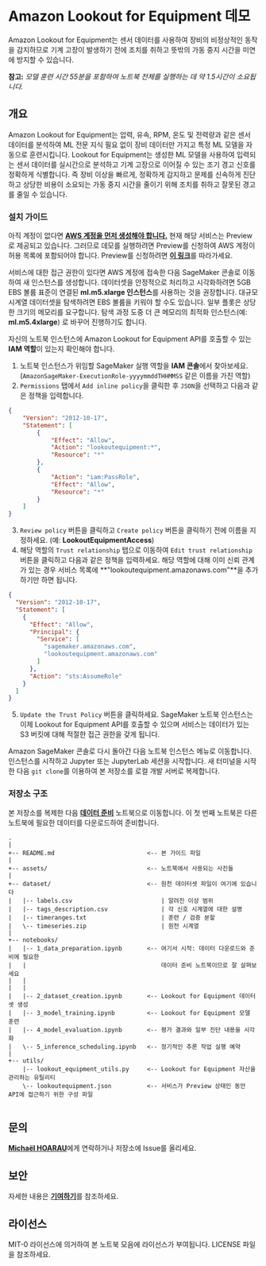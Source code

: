 # Amazon Lookout for Equipment 데모
Amazon Lookout for Equipment는 센서 데이터를 사용하여 장비의 비정상적인 동작을 감지하므로 기계 고장이 발생하기 전에 조치를 취하고 뜻밖의 가동 중지 시간을 미연에 방지할 수 있습니다.

**참고:** *모델 훈련 시간 55분을 포함하여 노트북 전체를 실행하는 데 약 1.5시간이 소요됩니다.*

## 개요
Amazon Lookout for Equipment는 압력, 유속, RPM, 온도 및 전력량과 같은 센서 데이터를 분석하여 ML 전문 지식 필요 없이 장비 데이터만 가지고 특정 ML 모델을 자동으로 훈련시킵니다. Lookout for Equipment는 생성한 ML 모델을 사용하여 입력되는 센서 데이터를 실시간으로 분석하고 기계 고장으로 이어질 수 있는 조기 경고 신호를 정확하게 식별합니다. 즉 장비 이상을 빠르게, 정확하게 감지하고 문제를 신속하게 진단하고 상당한 비용이 소요되는 가동 중지 시간을 줄이기 위해 조치를 취하고 잘못된 경고를 줄일 수 있습니다.

### 설치 가이드
아직 계정이 없다면 [**AWS 계정을 먼저 생성해야 합니다.**](https://portal.aws.amazon.com/gp/aws/developer/registration/index.html) 현재 해당 서비스는 Preview로 제공되고 있습니다. 그러므로 데모를 실행하려면 Preview를 신청하여 AWS 계정이 허용 목록에 포함되어야 합니다. Preview를 신청하려면 [**이 링크**](https://pages.awscloud.com/Amazon-Lookout-for-Equipment-Preview.html)를 따라가세요.

서비스에 대한 접근 권한이 있다면 AWS 계정에 접속한 다음 SageMaker 콘솔로 이동하여 새 인스턴스를 생성합니다. 데이터셋을 안정적으로 처리하고 시각화하려면 5GB EBS 볼륨 표준이 연결된 **ml.m5.xlarge 인스턴스**를 사용하는 것을 권장합니다. 대규모 시계열 데이터셋을 탐색하려면 EBS 볼륨을 키워야 할 수도 있습니다. 일부 플롯은 상당한 크기의 메모리를 요구합니다. 탐색 과정 도중 더 큰 메모리의 최적화 인스턴스(예: **ml.m5.4xlarge**) 로 바꾸어 진행하기도 합니다.

자신의 노트북 인스턴스에 Amazon Lookout for Equipment API를 호출할 수 있는 **IAM 역할**이 있는지 확인해야 합니다.

1. 노트북 인스턴스가 위임할 SageMaker 실행 역할을 **IAM 콘솔**에서 찾아보세요. (`AmazonSageMaker-ExecutionRole-yyyymmddTHHMMSS` 같은 이름을 가진 역할)
2. `Permissions` 탭에서 `Add inline policy`을 클릭한 후 `JSON`을 선택하고 다음과 같은 정책을 입력합니다.

```json
{
    "Version": "2012-10-17",
    "Statement": [
        {
            "Effect": "Allow",
            "Action": "lookoutequipment:*",
            "Resource": "*"
        },
        {
            "Action": "iam:PassRole",
            "Effect": "Allow",
            "Resource": "*"
        }
    ]
}
```
3. `Review policy` 버튼을 클릭하고 `Create policy` 버튼을 클릭하기 전에 이름을 지정하세요. (예: **LookoutEquipmentAccess**)
4. 해당 역할의 `Trust relationship` 탭으로 이동하여 `Edit trust relationship` 버튼을 클릭하고 다음과 같은 정책을 입력하세요. 해당 역할에 대해 이미 신뢰 관계가 있는 경우 서비스 목록에 **\"lookoutequipment.amazonaws.com\"**을 추가하기만 하면 됩니다.

```json
{
  "Version": "2012-10-17",
  "Statement": [
    {
      "Effect": "Allow",
      "Principal": {
        "Service": [
          "sagemaker.amazonaws.com",
          "lookoutequipment.amazonaws.com"
        ]
      },
      "Action": "sts:AssumeRole"
    }
  ]
}
```
5. `Update the Trust Policy` 버튼을 클릭하세요. SageMaker 노트북 인스턴스는 이제 Lookout for Equipment API를 호출할 수 있으며 서비스는 데이터가 있는 S3 버킷에 대해 적절한 접근 권한을 갖게 됩니다. 

Amazon SageMaker 콘솔로 다시 돌아간 다음 노트북 인스턴스 메뉴로 이동합니다. 인스턴스를 시작하고 Jupyter 또는 JupyterLab 세션을 시작합니다. 새 터미널을 시작한 다음 `git clone`를 이용하여 본 저장소를 로컬 개발 서버로 복제합니다.

### 저장소 구조
본 저장소를 복제한 다음 [**데이터 준비**](notebooks/1_data_preparation.ipynb) 노트북으로 이동합니다. 이 첫 번째 노트북은 다른 노트북에 필요한 데이터를 다운로드하여 준비합니다.

```
.
|
+-- README.md                          <-- 본 가이드 파일
|
+-- assets/                            <-- 노트북에서 사용되는 사진들
|
+-- dataset/                           <-- 원천 데이터셋 파일이 여기에 있습니다
|   |-- labels.csv                         | 알려진 이상 범위
|   |-- tags_description.csv               | 각 신호 시계열에 대한 설명
|   |-- timeranges.txt                     | 훈련 / 검증 분할
|   \-- timeseries.zip                     | 원천 시계열
|
+-- notebooks/
|   |-- 1_data_preparation.ipynb       <-- 여기서 시작: 데이터 다운로드와 준비에 필요한
|   |                                      데이터 준비 노트북이므로 잘 살펴보세요
|   |                                      
|   |
|   |-- 2_dataset_creation.ipynb       <-- Lookout for Equipment 데이터셋 생성
|   |-- 3_model_training.ipynb         <-- Lookout for Equipment 모델 훈련
|   |-- 4_model_evaluation.ipynb       <-- 평가 결과와 일부 진단 내용을 시각화
|   \-- 5_inference_scheduling.ipynb   <-- 정기적인 추론 작업 실행 예약
|
+-- utils/
    |-- lookout_equipment_utils.py     <-- Lookout for Equipment 자산을 관리하는 유틸리티
    \-- lookoutequipment.json          <-- 서비스가 Preview 상태인 동안 API에 접근하기 위한 구성 파일
                                          
```

## 문의
[**Michaël HOARAU**](mailto:michoara@amazon.fr)에게 연락하거나 저장소에 Issue를 올리세요.

## 보안
자세한 내용은 [**기여하기**](CONTRIBUTING.md#security-issue-notifications)를 참조하세요.

## 라이선스
MIT-0 라이선스에 의거하여 본 노트북 모음에 라이선스가 부여됩니다. LICENSE 파일을 참조하세요.
